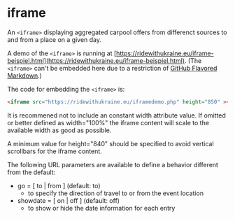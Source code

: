 # iframe
An `<iframe>` displaying aggregated carpool offers from differenct sources to and from a place on a given day.

A demo of the `<iframe>` is running at [https://ridewithukraine.eu/iframe-beispiel.html](https://ridewithukraine.eu/iframe-beispiel.html).
(The `<iframe>` can't be embedded here due to a restriction of [GitHub Flavored Markdown](https://github.github.com/gfm/#disallowed-raw-html-extension-).)

The code for embedding the `<iframe>` is:

```html
<iframe src="https://ridewithukraine.eu/iframedemo.php" height="850" ></iframe>
```
It is recommened not to include an constant width attribute value. 
If omitted or better defined as width="100%" the iframe content will scale to the available width as good as possible.

A minimum value for height="840" should be specified to avoid vertical scrollbars for the iframe content.

The following URL parameters are available to define a behavior different from the default:
- go =  [ to | from ]  (default: to)
  - to specify the direction of travel to or from the event location
- showdate = [ on | off ]  (default: off)
  - to show or hide the date information for each entry
